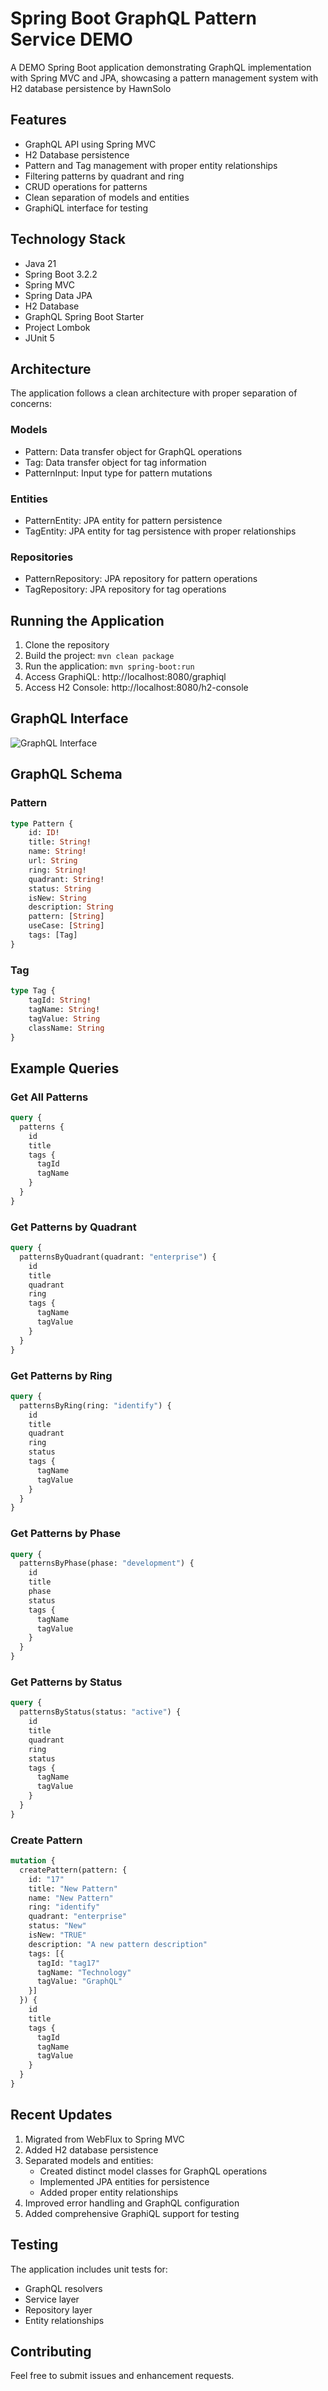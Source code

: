 # Spring Boot GraphQL Pattern Service DEMO

A DEMO Spring Boot application demonstrating GraphQL implementation with Spring MVC and JPA, showcasing a pattern management system with H2 database persistence by HawnSolo

## Features

- GraphQL API using Spring MVC
- H2 Database persistence
- Pattern and Tag management with proper entity relationships
- Filtering patterns by quadrant and ring
- CRUD operations for patterns
- Clean separation of models and entities
- GraphiQL interface for testing

## Technology Stack

- Java 21
- Spring Boot 3.2.2
- Spring MVC
- Spring Data JPA
- H2 Database
- GraphQL Spring Boot Starter
- Project Lombok
- JUnit 5

## Architecture

The application follows a clean architecture with proper separation of concerns:

### Models
- Pattern: Data transfer object for GraphQL operations
- Tag: Data transfer object for tag information
- PatternInput: Input type for pattern mutations

### Entities
- PatternEntity: JPA entity for pattern persistence
- TagEntity: JPA entity for tag persistence with proper relationships

### Repositories
- PatternRepository: JPA repository for pattern operations
- TagRepository: JPA repository for tag operations

## Running the Application

1. Clone the repository
2. Build the project: `mvn clean package`
3. Run the application: `mvn spring-boot:run`
4. Access GraphiQL: http://localhost:8080/graphiql
5. Access H2 Console: http://localhost:8080/h2-console

## GraphQL Interface

![GraphQL Interface](docs/graphql-interface-pattern.png)

## GraphQL Schema

### Pattern
```graphql
type Pattern {
    id: ID!
    title: String!
    name: String!
    url: String
    ring: String!
    quadrant: String!
    status: String
    isNew: String
    description: String
    pattern: [String]
    useCase: [String]
    tags: [Tag]
}
```

### Tag
```graphql
type Tag {
    tagId: String!
    tagName: String!
    tagValue: String
    className: String
}
```

## Example Queries

### Get All Patterns
```graphql
query {
  patterns {
    id
    title
    tags {
      tagId
      tagName
    }
  }
}
```

### Get Patterns by Quadrant
```graphql
query {
  patternsByQuadrant(quadrant: "enterprise") {
    id
    title
    quadrant
    ring
    tags {
      tagName
      tagValue
    }
  }
}
```

### Get Patterns by Ring
```graphql
query {
  patternsByRing(ring: "identify") {
    id
    title
    quadrant
    ring
    status
    tags {
      tagName
      tagValue
    }
  }
}
```

### Get Patterns by Phase
```graphql
query {
  patternsByPhase(phase: "development") {
    id
    title
    phase
    status
    tags {
      tagName
      tagValue
    }
  }
}
```

### Get Patterns by Status
```graphql
query {
  patternsByStatus(status: "active") {
    id
    title
    quadrant
    ring
    status
    tags {
      tagName
      tagValue
    }
  }
}
```

### Create Pattern
```graphql
mutation {
  createPattern(pattern: {
    id: "17"
    title: "New Pattern"
    name: "New Pattern"
    ring: "identify"
    quadrant: "enterprise"
    status: "New"
    isNew: "TRUE"
    description: "A new pattern description"
    tags: [{
      tagId: "tag17"
      tagName: "Technology"
      tagValue: "GraphQL"
    }]
  }) {
    id
    title
    tags {
      tagId
      tagName
      tagValue
    }
  }
}
```


## Recent Updates

1. Migrated from WebFlux to Spring MVC
2. Added H2 database persistence
3. Separated models and entities:
   - Created distinct model classes for GraphQL operations
   - Implemented JPA entities for persistence
   - Added proper entity relationships
4. Improved error handling and GraphQL configuration
5. Added comprehensive GraphiQL support for testing

## Testing

The application includes unit tests for:
- GraphQL resolvers
- Service layer
- Repository layer
- Entity relationships

## Contributing

Feel free to submit issues and enhancement requests.